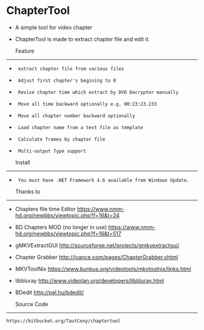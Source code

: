 # ChapterTool #

- A simple tool for video chapter
- ChapterTool is made to extract chapter file and edit it.

    Feature
--------------------
-      extract chapter file from various files
-      Adjust first chapter's begining to 0
-      Revise chapter time which extract by DVD Decrypter manually
-      Move all time backward optionally e.g. 00:23:23.233
-      Move all chapter number backward optionally
-      Load chapter name from a text file as template
-      Calculate frames by chapter file
-      Multi-output Type support

    Install
--------------------
-      You must have .NET Framework 4.6 available from Windows Update.

    Thanks to
--------------------
 - Chapters file time Editor
    https://www.nmm-hd.org/newbbs/viewtopic.php?f=16&t=24
 - BD Chapters MOD (no longer in use)
    https://www.nmm-hd.org/newbbs/viewtopic.php?f=16&t=517
 - gMKVExtractGUI
    http://sourceforge.net/projects/gmkvextractgui/
 - Chapter Grabber
    http://jvance.com/pages/ChapterGrabber.xhtml
 - MKVToolNix
    https://www.bunkus.org/videotools/mkvtoolnix/links.html
 - libbluray
    http://www.videolan.org/developers/libbluray.html
 - BDedit
    http://pel.hu/bdedit/

    Source Code
--------------------
    https://bitbucket.org/TautCony/chaptertool
